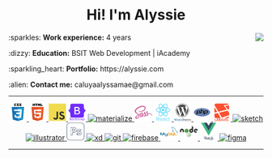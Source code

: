 <h1 align="center">Hi! I'm Alyssie</h1>
<div align="left">
  <img src="https://github-readme-stats.vercel.app/api/top-langs/?username=alyssie&layout=compact&theme=dark" align="right">
  <p>:sparkles: <b>Work experience:</b> 4 years</p>
  <p>:dizzy: <b>Education:</b> BSIT Web Development | iAcademy</p>
  <p>:sparkling_heart: <b>Portfolio:</b> https://alyssie.com</p>
  <p>:alien: <b>Contact me:</b> caluyaalyssamae@gmail.com</p>
</div>

<hr>
<div align="center">
  <a href="https://www.w3schools.com/css/" target="_blank">
    <img src="https://raw.githubusercontent.com/devicons/devicon/master/icons/css3/css3-original-wordmark.svg" alt="css3" width="35" height="35"/>
  </a>
  <a href="https://www.w3.org/html/" target="_blank">
    <img src="https://raw.githubusercontent.com/devicons/devicon/master/icons/html5/html5-original-wordmark.svg" alt="html5" width="35" height="35"/>
  </a>
  <a href="https://developer.mozilla.org/en-US/docs/Web/JavaScript" target="_blank">
    <img src="https://raw.githubusercontent.com/devicons/devicon/master/icons/javascript/javascript-original.svg" alt="javascript" width="35" height="35"/>
  </a>
  <a href="https://getbootstrap.com" target="_blank">
    <img src="https://raw.githubusercontent.com/devicons/devicon/master/icons/bootstrap/bootstrap-plain-wordmark.svg" alt="bootstrap" width="35" height="35"/>
  </a>
  <a href="https://materializecss.com/" target="_blank">
    <img src="https://raw.githubusercontent.com/prplx/svg-logos/5585531d45d294869c4eaab4d7cf2e9c167710a9/svg/materialize.svg" alt="materialize" width="35" height="35"/>
  </a>
  <a href="https://sass-lang.com" target="_blank">
    <img src="https://raw.githubusercontent.com/devicons/devicon/master/icons/sass/sass-original.svg" alt="sass" width="35" height="35"/>
  </a>
  <a href="https://reactjs.org/" target="_blank">
    <img src="https://raw.githubusercontent.com/devicons/devicon/master/icons/react/react-original-wordmark.svg" alt="react" width="35" height="35"/>
  </a>
  <a href="https://wordpress.com" target="_blank">
    <img src="https://raw.githubusercontent.com/devicons/devicon/master/icons/wordpress/wordpress-original.svg" alt="sass" width="35" height="35"/>
  </a>
  <a href="https://www.php.net" target="_blank">
    <img src="https://raw.githubusercontent.com/devicons/devicon/master/icons/php/php-original.svg" alt="php" width="35" height="35"/>
  </a>
  <a href="https://laravel.com/" target="_blank">
    <img src="https://raw.githubusercontent.com/devicons/devicon/master/icons/laravel/laravel-plain-wordmark.svg" alt="laravel" width="35" height="35"/>
  </a>
  <a href="https://www.sketch.com/" target="_blank">
    <img src="https://www.vectorlogo.zone/logos/sketchapp/sketchapp-icon.svg" alt="sketch" width="35" height="35"/>
  </a>
  <a href="https://www.adobe.com/in/products/illustrator.html" target="_blank">
    <img src="https://www.vectorlogo.zone/logos/adobe_illustrator/adobe_illustrator-icon.svg" alt="illustrator" width="35" height="35"/>
  </a> 
  <a href="https://www.photoshop.com/en" target="_blank">
    <img src="https://raw.githubusercontent.com/devicons/devicon/master/icons/photoshop/photoshop-line.svg" alt="photoshop" width="35" height="35"/>
  </a>
  <a href="https://www.adobe.com/products/xd.html" target="_blank">
    <img src="https://cdn.worldvectorlogo.com/logos/adobe-xd.svg" alt="xd" width="35" height="35"/>
  </a>
  <a href="https://git-scm.com/" target="_blank">
    <img src="https://www.vectorlogo.zone/logos/git-scm/git-scm-icon.svg" alt="git" width="35" height="35"/>
  </a>
  <a href="https://firebase.google.com/" target="_blank"> 
    <img src="https://www.vectorlogo.zone/logos/firebase/firebase-icon.svg" alt="firebase" width="35" height="35"/>
  </a>
  <a href="https://www.mysql.com/" target="_blank">
    <img src="https://raw.githubusercontent.com/devicons/devicon/master/icons/mysql/mysql-original-wordmark.svg" alt="mysql" width="35" height="35"/>
  </a>
  <a href="https://nodejs.org" target="_blank">
    <img src="https://raw.githubusercontent.com/devicons/devicon/master/icons/nodejs/nodejs-original-wordmark.svg" alt="nodejs" width="35" height="35"/>
  </a>
  <a href="https://vuejs.org/" target="_blank">
    <img src="https://raw.githubusercontent.com/devicons/devicon/master/icons/vuejs/vuejs-original-wordmark.svg" alt="vuejs" width="35" height="35"/>
  </a>
  <a href="https://www.figma.com/" target="_blank">
    <img src="https://www.vectorlogo.zone/logos/figma/figma-icon.svg" alt="figma" width="35" height="35"/>
  </a>
</div>
<hr>


<!---
caluyaalyssamae/caluyaalyssamae is a ✨ special ✨ repository because its `README.md` (this file) appears on your GitHub profile.
You can click the Preview link to take a look at your changes.
--->
